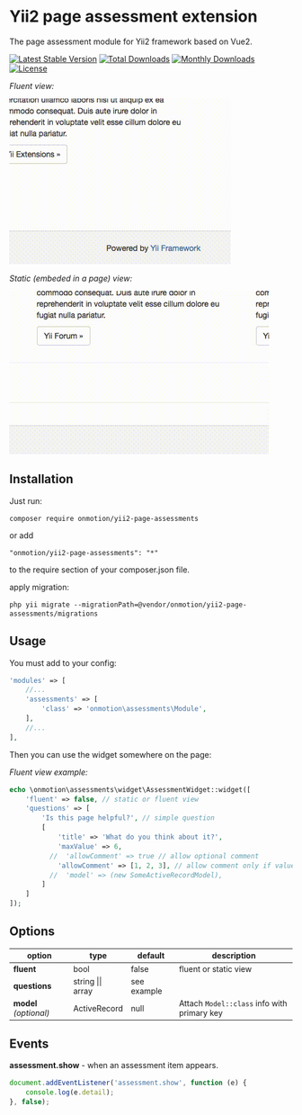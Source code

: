 # Yii2 page assessment extension
The page assessment module for Yii2 framework based on Vue2.

[![Latest Stable Version](https://poser.pugx.org/onmotion/yii2-page-assessments/v/stable)](https://packagist.org/packages/onmotion/yii2-page-assessments)
[![Total Downloads](https://poser.pugx.org/onmotion/yii2-page-assessments/downloads)](https://packagist.org/packages/onmotion/yii2-page-assessments)
[![Monthly Downloads](https://poser.pugx.org/onmotion/yii2-page-assessments/d/monthly)](https://packagist.org/packages/onmotion/yii2-page-assessments)
[![License](https://poser.pugx.org/onmotion/yii2-page-assessments/license)](https://packagist.org/packages/onmotion/yii2-page-assessments)

*Fluent view:*

![fluent](https://github.com/onmotion/yii2-page-assessments/blob/docs/docs/fluent.gif?raw=true)

*Static (embeded in a page) view:*

![fluent](https://github.com/onmotion/yii2-page-assessments/blob/docs/docs/static.gif?raw=true)

Installation
--

Just run:

    composer require onmotion/yii2-page-assessments

or add 

    "onmotion/yii2-page-assessments": "*"

to the require section of your composer.json file.

apply migration:

    php yii migrate --migrationPath=@vendor/onmotion/yii2-page-assessments/migrations

Usage
--

You must add to your config:

```php
'modules' => [
    //...
    'assessments' => [
        'class' => 'onmotion\assessments\Module',
    ],
    //...
],
```

Then you can use the widget somewhere on the page:

*Fluent view example:*

```php
echo \onmotion\assessments\widget\AssessmentWidget::widget([
    'fluent' => false, // static or fluent view
    'questions' => [
        'Is this page helpful?', // simple question
        [
            'title' => 'What do you think about it?',
            'maxValue' => 6, 
          //  'allowComment' => true // allow optional comment
            'allowComment' => [1, 2, 3], // allow comment only if value is 1, 2 or 3.
          //  'model' => (new SomeActiveRecordModel),
        ]
    ]
]);
```
Options
--

| option     | type | default  | description |
| --------   | --------  | --------  | --------  |
| **fluent**     | bool     | false    | fluent or static view  |
| **questions**   | string \|\| array   | see example | 
| **model** _(optional)_   | ActiveRecord   | null | Attach `Model::class` info with primary key  |


Events
--

**assessment.show** - when an assessment item appears.

```javascript
document.addEventListener('assessment.show', function (e) {
    console.log(e.detail);
}, false);
```
